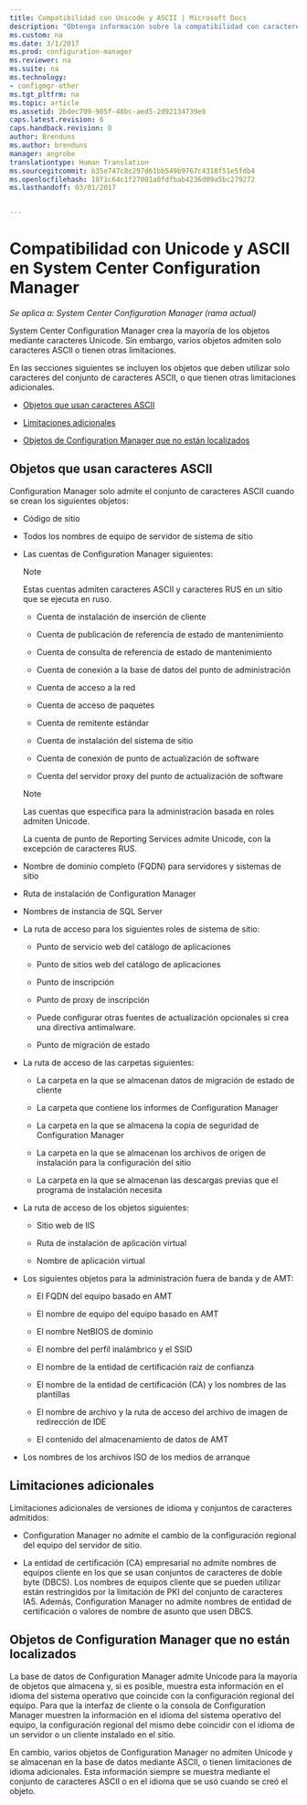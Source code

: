 ```yaml
---
title: Compatibilidad con Unicode y ASCII | Microsoft Docs
description: "Obtenga información sobre la compatibilidad con caracteres Unicode y ASCII en objetos de System Center Configuration Manager."
ms.custom: na
ms.date: 3/1/2017
ms.prod: configuration-manager
ms.reviewer: na
ms.suite: na
ms.technology:
- configmgr-other
ms.tgt_pltfrm: na
ms.topic: article
ms.assetid: 2bdec799-905f-48bc-aed5-2d92134739e8
caps.latest.revision: 6
caps.handback.revision: 0
author: Brenduns
ms.author: brenduns
manager: angrobe
translationtype: Human Translation
ms.sourcegitcommit: b35e747c8c297d61bb549b9767c4318f51e5fdb4
ms.openlocfilehash: 18f1c64c1f27001a0fdfbab4236d09a5bc279272
ms.lasthandoff: 03/01/2017


---
```

# <a name="unicode-and-ascii-support-in-system-center-configuration-manager"></a>Compatibilidad con Unicode y ASCII en System Center Configuration Manager

*Se aplica a: System Center Configuration Manager (rama actual)*

System Center Configuration Manager crea la mayoría de los objetos mediante caracteres Unicode. Sin embargo, varios objetos admiten solo caracteres ASCII o tienen otras limitaciones.  

 En las secciones siguientes se incluyen los objetos que deben utilizar solo caracteres del conjunto de caracteres ASCII, o que tienen otras limitaciones adicionales.  

-   [Objetos que usan caracteres ASCII](#BKMK_ASCIIchar)  

-   [Limitaciones adicionales](#BKMK_OtherCharLimitations)  

-   [Objetos de Configuration Manager que no están localizados](#BKMK_LangNonLocalize)  

##  <a name="BKMK_ASCIIchar"></a> Objetos que usan caracteres ASCII  
 Configuration Manager solo admite el conjunto de caracteres ASCII cuando se crean los siguientes objetos:  

-   Código de sitio  

-   Todos los nombres de equipo de servidor de sistema de sitio  

-   Las cuentas de Configuration Manager siguientes:  

    > [!NOTE]  
    >  Estas cuentas admiten caracteres ASCII y caracteres RUS en un sitio que se ejecuta en ruso.  

    -   Cuenta de instalación de inserción de cliente  

    -   Cuenta de publicación de referencia de estado de mantenimiento  

    -   Cuenta de consulta de referencia de estado de mantenimiento  

    -   Cuenta de conexión a la base de datos del punto de administración  

    -   Cuenta de acceso a la red  

    -   Cuenta de acceso de paquetes  

    -   Cuenta de remitente estándar  

    -   Cuenta de instalación del sistema de sitio  

    -   Cuenta de conexión de punto de actualización de software  

    -   Cuenta del servidor proxy del punto de actualización de software  

    > [!NOTE]  
    >  Las cuentas que especifica para la administración basada en roles admiten Unicode.  
    >   
    >  La cuenta de punto de Reporting Services admite Unicode, con la excepción de caracteres RUS.  

-   Nombre de dominio completo (FQDN) para servidores y sistemas de sitio  

-   Ruta de instalación de Configuration Manager  

-   Nombres de instancia de SQL Server  

-   La ruta de acceso para los siguientes roles de sistema de sitio:  

    -   Punto de servicio web del catálogo de aplicaciones  

    -   Punto de sitios web del catálogo de aplicaciones  

    -   Punto de inscripción  

    -   Punto de proxy de inscripción  

    -   Puede configurar otras fuentes de actualización opcionales si crea una directiva antimalware.  

    -   Punto de migración de estado  

-   La ruta de acceso de las carpetas siguientes:  

    -   La carpeta en la que se almacenan datos de migración de estado de cliente  

    -   La carpeta que contiene los informes de Configuration Manager  

    -   La carpeta en la que se almacena la copia de seguridad de Configuration Manager  

    -   La carpeta en la que se almacenan los archivos de origen de instalación para la configuración del sitio  

    -   La carpeta en la que se almacenan las descargas previas que el programa de instalación necesita  

-   La ruta de acceso de los objetos siguientes:  

    -   Sitio web de IIS  

    -   Ruta de instalación de aplicación virtual  

    -   Nombre de aplicación virtual  

-   Los siguientes objetos para la administración fuera de banda y de AMT:  

    -   El FQDN del equipo basado en AMT  

    -   El nombre de equipo del equipo basado en AMT  

    -   El nombre NetBIOS de dominio  

    -   El nombre del perfil inalámbrico y el SSID  

    -   El nombre de la entidad de certificación raíz de confianza  

    -   El nombre de la entidad de certificación (CA) y los nombres de las plantillas  

    -   El nombre de archivo y la ruta de acceso del archivo de imagen de redirección de IDE  

    -   El contenido del almacenamiento de datos de AMT  

-   Los nombres de los archivos ISO de los medios de arranque  

##  <a name="BKMK_OtherCharLimitations"></a> Limitaciones adicionales  
 Limitaciones adicionales de versiones de idioma y conjuntos de caracteres admitidos:  

-   Configuration Manager no admite el cambio de la configuración regional del equipo del servidor de sitio.  

-   La entidad de certificación (CA) empresarial no admite nombres de equipos cliente en los que se usan conjuntos de caracteres de doble byte (DBCS). Los nombres de equipos cliente que se pueden utilizar están restringidos por la limitación de PKI del conjunto de caracteres IA5. Además, Configuration Manager no admite nombres de entidad de certificación o valores de nombre de asunto que usen DBCS.  

##  <a name="BKMK_LangNonLocalize"></a> Objetos de Configuration Manager que no están localizados  
 La base de datos de Configuration Manager admite Unicode para la mayoría de objetos que almacena y, si es posible, muestra esta información en el idioma del sistema operativo que coincide con la configuración regional del equipo. Para que la interfaz de cliente o la consola de Configuration Manager muestren la información en el idioma del sistema operativo del equipo, la configuración regional del mismo debe coincidir con el idioma de un servidor o un cliente instalado en el sitio.  

 En cambio, varios objetos de Configuration Manager no admiten Unicode y se almacenan en la base de datos mediante ASCII, o tienen limitaciones de idioma adicionales. Esta información siempre se muestra mediante el conjunto de caracteres ASCII o en el idioma que se usó cuando se creó el objeto.  


